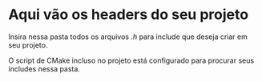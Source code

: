 # Aqui vão os headers do seu projeto

Insira nessa pasta todos os arquivos _.h_ para include que deseja criar em seu projeto.

O script de CMake incluso no projeto está configurado para procurar seus includes nessa pasta.